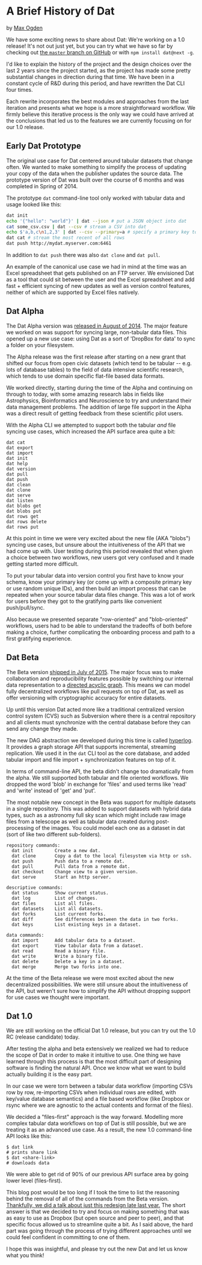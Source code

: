 # A Brief History of Dat
by [Max Ogden](http://maxogden.com)

We have some exciting news to share about Dat: We're working on a 1.0 release! It's not out just yet, but you can try what we have so far by checking out [the `master` branch on GitHub](https://github.com/maxogden/dat) or with `npm install dat@next -g`.

I'd like to explain the history of the project and the design choices over the last 2 years since the project started, as the project has made some pretty substantial changes in direction during that time. We have been in a constant cycle of R&D during this period, and have rewritten the Dat CLI four times.

Each rewrite incorporates the best modules and approaches from the last iteration and presents what we hope is a more straightforward workflow. We firmly believe this iterative process is the only way we could have arrived at the conclusions that led us to the features we are currently focusing on for our 1.0 release.

## Early Dat Prototype

The original use case for Dat centered around tabular datasets that change often. We wanted to make something to simplify the process of updating your copy of the data when the publisher updates the source data. The prototype version of Dat was built over the course of 6 months and was completed in Spring of 2014.

The prototype `dat` command-line tool only worked with tabular data and usage looked like this:

```sh
dat init
echo '{"hello": "world"}' | dat --json # put a JSON object into dat
cat some_csv.csv | dat --csv # stream a CSV into dat
echo $'a,b,c\n1,2,3' | dat --csv --primary=a # specify a primary key to use
dat cat # stream the most recent of all rows
dat push http://mydat.myserver.com:6461
```

In addition to `dat push` there was also `dat clone` and `dat pull`.

An example of the canonical use case we had in mind at the time was an Excel spreadsheet that gets published on an FTP server. We envisioned Dat as a tool that could sit between the user and the Excel spreadsheet and add fast + efficient syncing of new updates as well as version control features, neither of which are supported by Excel files natively.

## Dat Alpha

The Dat Alpha version was [released in August of 2014](https://usopendata.org/2014/08/19/dat-alpha/). The major feature we worked on was support for syncing large, non-tabular data files. This opened up a new use case: using Dat as a sort of 'DropBox for data' to sync a folder on your filesystem.

The Alpha release was the first release after starting on a new grant that shifted our focus from open civic datasets (which tend to be tabular -- e.g. lots of database tables) to the field of data intensive scientific research, which tends to use domain specific flat-file based data formats.

We worked directly, starting during the time of the Alpha and continuing on through to today, with some amazing research labs in fields like Astrophysics, Bioinformatics and Neuroscience to try and understand their data management problems. The addition of large file support in the Alpha was a direct result of getting feedback from these scientific pilot users.

With the Alpha CLI we attempted to support both the tabular *and* file syncing use cases, which increased the API surface area quite a bit:

```
dat cat
dat export
dat import
dat init
dat help
dat version
dat pull
dat push
dat clean
dat clone
dat serve
dat listen
dat blobs get
dat blobs put
dat rows get
dat rows delete
dat rows put
```

At this point in time we were very excited about the new file (AKA "blobs") syncing use cases, but unsure about the intuitiveness of the API that we had come up with. User testing during this period revealed that when given a choice between two workflows, new users got very confused and it made getting started more difficult.

To put your tabular data into version control you first have to know your schema, know your primary key (or come up with a composite primary key or use random unique IDs), and then build an import process that can be repeated when your source tabular data files change. This was a lot of work for users before they got to the gratifying parts like convenient push/pull/sync.

Also because we presented separate "row-oriented" and "blob-oriented" workflows, users had to be able to understand the tradeoffs of both before making a choice, further complicating the onboarding process and path to a first gratifying experience.

## Dat Beta

The Beta version [shipped in July of 2015](https://usopendata.org/2015/07/29/dat-beta/). The major focus was to make collaboration and reproducibility features possible by switching our internal data representation to a [directed acyclic graph](https://github.com/jbenet/random-ideas/issues/20). This means we can model fully decentralized workflows like pull requests on top of Dat, as well as offer versioning with cryptographic accuracy for entire datasets.

Up until this version Dat acted more like a traditional centralized version control system (CVS) such as Subversion where there is a central repository and all clients must synchronize with the central database before they can send any change they made.

The new DAG abstraction we developed during this time is called [hyperlog](https://github.com/mafintosh/hyperlog). It provides a graph storage API that supports incremental, streaming replication. We used it in the `dat` CLI tool as the core database, and added tabular import and file import + synchronization features on top of it.

In terms of command-line API, the beta didn't change too dramatically from the alpha. We still supported both tabular and file oriented workflows. We dropped the word 'blob' in exchange for 'files' and used terms like 'read' and 'write' instead of 'get' and 'put'.

The most notable new concept in the Beta was support for multiple datasets in a single repository. This was added to support datasets with hybrid data types, such as a astronomy full sky scan which might include raw image files from a telescope as well as tabular data created during post-processing of the images. You could model each one as a dataset in dat (sort of like two different sub-folders).

```
repository commands:
  dat init        Create a new dat.
  dat clone       Copy a dat to the local filesystem via http or ssh.
  dat push        Push data to a remote dat.
  dat pull        Pull data from a remote dat.
  dat checkout    Change view to a given version.
  dat serve       Start an http server.

descriptive commands:
  dat status      Show current status.
  dat log         List of changes.
  dat files       List all files.
  dat datasets    List all datasets.
  dat forks       List current forks.
  dat diff        See differences between the data in two forks.
  dat keys        List existing keys in a dataset.

data commands:
  dat import      Add tabular data to a dataset.
  dat export      View tabular data from a dataset.
  dat read        Read a binary file.
  dat write       Write a binary file.
  dat delete      Delete a key in a dataset.
  dat merge       Merge two forks into one.
```

At the time of the Beta release we were most excited about the new decentralized possibilities. We were still unsure about the intuitiveness of the API, but weren't sure how to simplify the API without dropping support for use cases we thought were important.

## Dat 1.0

We are still working on the official Dat 1.0 release, but you can try out the 1.0 RC (release candidate) today.

After testing the alpha and beta extensively we realized we had to reduce the scope of Dat in order to make it intuitive to use. One thing we have learned through this process is that the most difficult part of designing software is finding the natural API. Once we know what we want to build actually building it is the easy part.

In our case we were torn between a tabular data workflow (importing CSVs row by row, re-importing CSVs when individual rows are edited, with key/value database semantics) and a file based workflow (like Dropbox or rsync where we are agnostic to the actual contents and format of the files).

We decided a "files-first" approach is the way forward. Modelling more complex tabular data workflows on top of Dat is still possible, but we are treating it as an advanced use case. As a result, the new 1.0 command-line API looks like this:

```
$ dat link
# prints share link
$ dat <share-link>
# downloads data
```

We were able to get rid of 90% of our previous API surface area by going lower level (files-first).

This blog post would be too long if I took the time to list the reasoning behind the removal of all of the commands from the Beta version. [Thankfully, we did a talk about just this redesign late last year.](https://vimeo.com/147914258) The short answer is that we decided to try and focus on making something that was as easy to use as Dropbox (but open source and peer to peer), and that specific focus allowed us to streamline quite a bit. As I said above, the hard part was going through the process of trying different approaches until we could feel confident in committing to one of them.

I hope this was insightful, and please try out the new Dat and let us know what you think!
